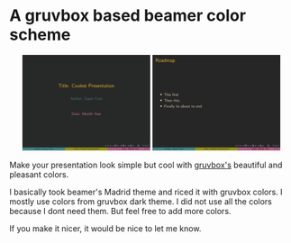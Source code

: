 # A gruvbox based beamer color scheme

<p align="middle">

  <img src=images/title.png height="45%" width="45%">
  <img src=images/roadmap.png height="45%" width="45%">

</p>

Make your presentation look simple but cool with [gruvbox's](https://github.com/morhetz/gruvbox) beautiful and pleasant colors.

I basically took beamer's Madrid theme and riced it with gruvbox colors. I mostly use colors from gruvbox dark theme. I did not use all the colors because I dont need them. But feel free to add more colors.

If you make it nicer, it would be nice to let me know.
